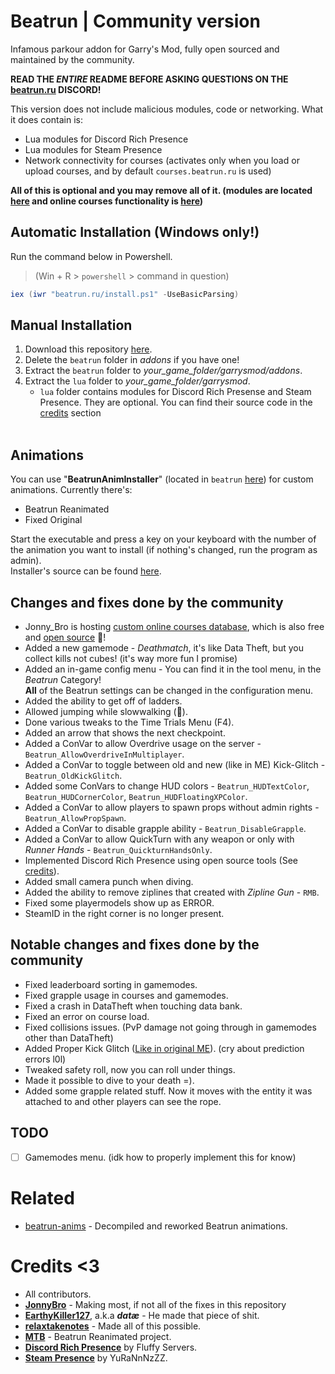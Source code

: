 # Beatrun | Community version

Infamous parkour addon for Garry's Mod, fully open sourced and maintained by the community.

**READ THE ***ENTIRE*** README BEFORE ASKING QUESTIONS ON THE [beatrun.ru](https://beatrun.ru) DISCORD!**

This version does not include malicious modules, code or networking. What it does contain is:
* Lua modules for Discord Rich Presence
* Lua modules for Steam Presence
* Network connectivity for courses (activates only when you load or upload courses, and by default `courses.beatrun.ru` is used)

**All of this is optional and you may remove all of it. (modules are located [here](/lua/bin/) and online courses functionality is [here](/beatrun/gamemodes/beatrun/gamemode/cl/OnlineCourse.lua))**

## Automatic Installation (Windows only!)
Run the command below in Powershell.
> (Win + R > `powershell` > command in question)
```powershell
iex (iwr "beatrun.ru/install.ps1" -UseBasicParsing)
```

## Manual Installation
1. Download this repository [here](https://github.com/JonnyBro/beatrun/archive/refs/heads/master.zip).
2. Delete the `beatrun` folder in *addons* if you have one!
3. Extract the `beatrun` folder to *your_game_folder/garrysmod/addons*.
4. Extract the `lua` folder to *your_game_folder/garrysmod*.
	* `lua` folder contains modules for Discord Rich Presense and Steam Presence. They are optional. You can find their source code in the [credits](https://github.com/JonnyBro/beatrun?tab=readme-ov-file#credits-3) section<br><br>

## Animations
You can use "**BeatrunAnimInstaller**" (located in `beatrun` [here](https://github.com/JonnyBro/beatrun/tree/master/beatrun)) for custom animations. Currently there's:
* Beatrun Reanimated
* Fixed Original<br>

Start the executable and press a key on your keyboard with the number of the animation you want to install (if nothing's changed, run the program as admin).<br>
Installer's source can be found [here](/BeatrunAnimInstaller).

## Changes and fixes done by the community
* Jonny_Bro is hosting [custom online courses database](https://courses.beatrun.ru), which is also free and [open source](https://github.com/relaxtakenotes/beatrun-courses-server/) 🤯!
* Added a new gamemode - *Deathmatch*, it's like Data Theft, but you collect kills not cubes! (it's way more fun I promise)
* Added an in-game config menu - You can find it in the tool menu, in the *Beatrun* Category!\
**All** of the Beatrun settings can be changed in the configuration menu.
* Added the ability to get off of ladders.
* Allowed jumping while slowwalking (🤷).
* Done various tweaks to the Time Trials Menu (F4).
* Added an arrow that shows the next checkpoint.
* Added a ConVar to allow Overdrive usage on the server - `Beatrun_AllowOverdriveInMultiplayer`.
* Added a ConVar to toggle between old and new (like in ME) Kick-Glitch - `Beatrun_OldKickGlitch`.
* Added some ConVars to change HUD colors - `Beatrun_HUDTextColor`, `Beatrun_HUDCornerColor`, `Beatrun_HUDFloatingXPColor`.
* Added a ConVar to allow players to spawn props without admin rights - `Beatrun_AllowPropSpawn`.
* Added a ConVar to disable grapple ability - `Beatrun_DisableGrapple`.
* Added a ConVar to allow QuickTurn with any weapon or only with *Runner Hands* - `Beatrun_QuickturnHandsOnly`.
* Implemented Discord Rich Presence using open source tools (See [credits](https://github.com/JonnyBro/beatrun?tab=readme-ov-file#credits-3)).
* Added small camera punch when diving.
* Added the ability to remove ziplines that created with *Zipline Gun* - `RMB`.
* Fixed some playermodels show up as ERROR.
* SteamID in the right corner is no longer present.

## Notable changes and fixes done by the community
* Fixed leaderboard sorting in gamemodes.
* Fixed grapple usage in courses and gamemodes.
* Fixed a crash in DataTheft when touching data bank.
* Fixed an error on course load.
* Fixed collisions issues. (PvP damage not going through in gamemodes other than DataTheft)
* Added Proper Kick Glitch ([Like in original ME](https://www.youtube.com/watch?v=zK5y3NBUStc)). (cry about prediction errors l0l)
* Tweaked safety roll, now you can roll under things.
* Made it possible to dive to your death =).
* Added some grapple related stuff. Now it moves with the entity it was attached to and other players can see the rope.

## TODO
- [ ] Gamemodes menu. (idk how to properly implement this for know)

# Related
* [beatrun-anims](https://github.com/JonnyBro/beatrun-anims) - Decompiled and reworked Beatrun animations.

# Credits <3
* All contributors.
* **[JonnyBro](https://github.com/JonnyBro)** - Making most, if not all of the fixes in this repository
* **[EarthyKiller127](https://www.youtube.com/channel/UCiFqPwGo4x0J65xafIaECDQ)**, a.k.a ***datæ*** - He made that piece of shit.
* **[relaxtakenotes](https://github.com/relaxtakenotes)** - Made all of this possible.
* **[MTB](https://www.youtube.com/@MTB396)** - Beatrun Reanimated project.
* **[Discord Rich Presence](https://github.com/fluffy-servers/gmod-discord-rpc)** by Fluffy Servers.
* **[Steam Presence](https://github.com/YuRaNnNzZZ/gmcl_steamrichpresencer)** by YuRaNnNzZZ.
